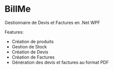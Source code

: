 # BillMe
Gestionnaire de Devis et Factures en .Net WPF

Features:
- Création de produits
- Gestion de Stock
- Création de Devis
- Création de Factures
- Génération des devis et factures au format PDF
